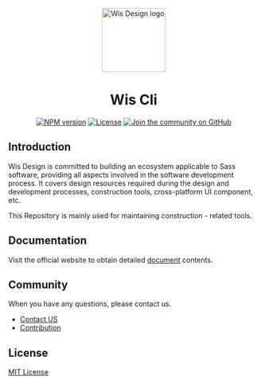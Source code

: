 <div align="center">
  <a href="https://wis.design">
    <picture>
      <source media="(prefers-color-scheme: dark)" srcset="https://wis.design/static/website.jpg">
      <img alt="Wis Design logo" src="https://wis.design/static/website.jpg" height="128">
    </picture>
  </a>
  <h1>Wis Cli</h1>

  <a href="https://www.npmjs.com/package/@wisdesign/cli"><img alt="NPM version" src="https://img.shields.io/npm/v/@wisdesign/cli.svg?style=for-the-badge&labelColor=000000"></a>
  <a href="https://github.com/wisdesignsystem/wis-cli/blob/main/LICENSE"><img alt="License" src="https://img.shields.io/npm/l/@wisdesign/cli.svg?style=for-the-badge&labelColor=000000"></a>
  <a href="https://github.com/wisdesignsystem/wis/discussions"><img alt="Join the community on GitHub" src="https://img.shields.io/badge/Join%20the%20community-blueviolet.svg?style=for-the-badge&labelColor=000000&logoWidth=20"></a>

</div>

## Introduction

Wis Design is committed to building an ecosystem applicable to Sass software, providing all aspects involved in the software development process. It covers design resources required during the design and development processes, construction tools, cross-platform UI component, etc.

This Repository is mainly used for maintaining construction - related tools.

## Documentation

Visit the official website to obtain detailed [document](https://wis.design/getting-started/quick-start) contents.

## Community

When you have any questions, please contact us.

- [Contact US](https://www.wis.design/community/contactUS)
- [Contribution](https://www.wis.design/community/contribution)

## License

[MIT License](./LICENSE)
